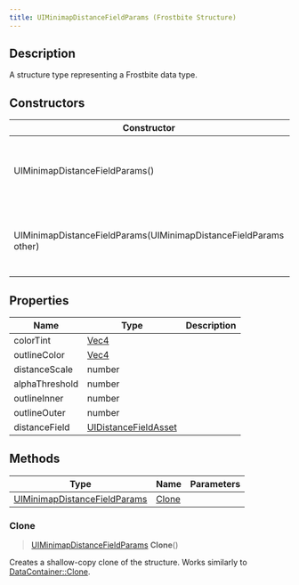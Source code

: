 ```yaml
---
title: UIMinimapDistanceFieldParams (Frostbite Structure)
---
```

## Description

A structure type representing a Frostbite data type.

## Constructors

| Constructor                                                      | Description                                              |
| ---------------------------------------------------------------- | -------------------------------------------------------- |
| UIMinimapDistanceFieldParams()                                   | Create a new instance of this structure type.            |
| UIMinimapDistanceFieldParams(UIMinimapDistanceFieldParams other) | Create a reference copy of a structure of the same type. |

## Properties

| Name           | Type                                         | Description |
| -------------- | -------------------------------------------- | ----------- |
| colorTint      | [Vec4](/vext/ref/cls/shr/Vec4)            |             |
| outlineColor   | [Vec4](/vext/ref/cls/shr/Vec4)            |             |
| distanceScale  | number                                       |             |
| alphaThreshold | number                                       |             |
| outlineInner   | number                                       |             |
| outlineOuter   | number                                       |             |
| distanceField  | [UIDistanceFieldAsset](UIDistanceFieldAsset) |             |

## Methods

| Type                                                         | Name            | Parameters |
| ------------------------------------------------------------ | --------------- | ---------- |
| [UIMinimapDistanceFieldParams](UIMinimapDistanceFieldParams) | [Clone](#clone) |            |

### Clone

> [UIMinimapDistanceFieldParams](UIMinimapDistanceFieldParams) **Clone**()

Creates a shallow-copy clone of the structure. Works similarly to [DataContainer::Clone](/vext/ref/cls/shr/datacontainer#clone).
